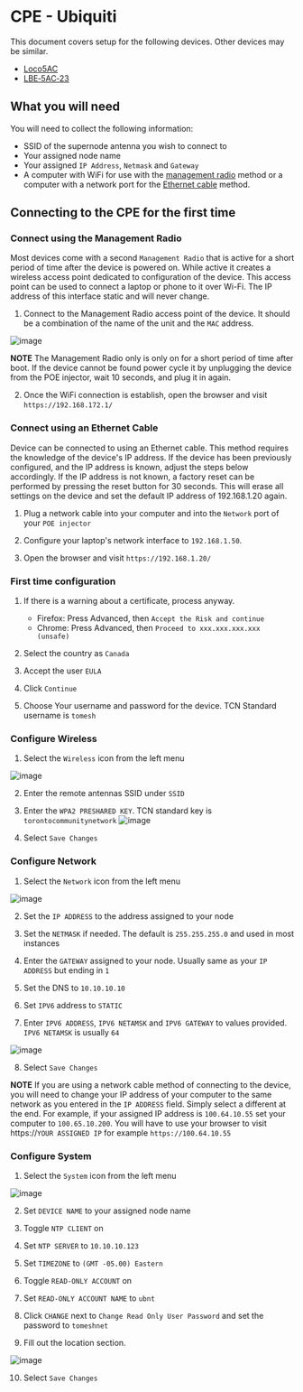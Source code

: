 # CPE - Ubiquiti

This document covers setup for the following devices. Other devices may be similar.

- [Loco5AC](https://www.ui.com/airmax/nanostation-ac/)
- [LBE‑5AC‑23](https://www.ui.com/airmax/litebeam-ac/)

## What you will need

You will need to collect the following information:

- SSID of the supernode antenna you wish to connect to
- Your assigned node name
- Your assigned `IP Address`, `Netmask` and `Gateway`
- A computer with WiFi for use with the [management radio](#connect-using-the-management-radio) method or a computer with a network port for the [Ethernet cable](#connection-using-an-ethernet-cable) method.
## Connecting to the CPE for the first time

### Connect using the Management Radio

Most devices come with a second `Management Radio` that is active for a short period of time after the device is powered on.  While active it creates a wireless access point dedicated to configuration of the device. This access point can be used to connect a laptop or phone to it over Wi-Fi. The IP address of this interface static and will never change.

1. Connect to the Management Radio access point of the device. It should be a combination of the name of the unit and the `MAC` address.

  ![image](./images/hardware-cpe-management-wifi.jpg)

**NOTE** The Management Radio only is only on for a short period of time after boot. If the device cannot be found power cycle it by unplugging the device from the POE injector, wait 10 seconds, and plug it in again.

2. Once the WiFi connection is establish, open the browser and visit `https://192.168.172.1/`

### Connect using an Ethernet Cable

Device can be connected to using an Ethernet cable. This method requires the knowledge of the device's IP address. If the device has been previously configured, and the IP address is known, adjust the steps below accordingly. If the IP address is not known, a factory reset can be performed by pressing the reset button for 30 seconds. This will erase all settings on the device and set the default IP address of 192.168.1.20 again.

1. Plug a network cable into your computer and into the `Network` port of your `POE injector`

2. Configure your laptop's network interface to `192.168.1.50`.

3. Open the browser and visit `https://192.168.1.20/`

### First time configuration

1. If there is a warning about a certificate, process anyway.
    - Firefox: Press Advanced, then `Accept the Risk and continue`
    - Chrome: Press Advanced, then `Proceed to xxx.xxx.xxx.xxx (unsafe)`

2. Select the country as `Canada`

3. Accept the user `EULA`

4. Click `Continue`

5. Choose Your username and password for the device. TCN Standard username is `tomesh`

### Configure Wireless

1. Select the `Wireless` icon from the left menu

 ![image](./images/hardware-cpe-wireless-menu-item.jpg)

2. Enter the remote antennas SSID under `SSID`

3. Enter the `WPA2 PRESHARED KEY`. TCN standard key is `torontocommunitynetwork`
 ![image](./images/hardware-cpe-config-wireless.jpg)

4. Select `Save Changes`

### Configure Network

1. Select the `Network` icon from the left menu

 ![image](./images/hardware-cpe-network-menu-item.jpg)

2. Set the `IP ADDRESS` to the address assigned to your node

3. Set the `NETMASK` if needed. The default is `255.255.255.0` and used in most instances

4. Enter the `GATEWAY` assigned to your node. Usually same as your `IP ADDRESS` but ending in `1`

5. Set the DNS to `10.10.10.10`

6. Set `IPV6` address to `STATIC`

7. Enter `IPV6 ADDRESS`, `IPV6 NETAMSK` and `IPV6 GATEWAY` to values provided. `IPV6 NETAMSK` is usually `64`

 ![image](./images/hardware-cpe-config-network.jpg)

8. Select `Save Changes`

**NOTE** If you are using a network cable method of connecting to the device, you will need to change your IP address of your computer to the same network as you entered in the `IP ADDRESS` field. Simply select a different at the end. For example, if your assigned IP address is `100.64.10.55` set your computer to `100.65.10.200`. You will have to use your browser to visit https://`YOUR ASSIGNED IP` for example `https://100.64.10.55`

### Configure System

1. Select the `System` icon from the left menu

 ![image](./images/hardware-cpe-system-menu-item.jpg)

2. Set `DEVICE NAME` to your assigned node name

3. Toggle `NTP CLIENT` on

4. Set `NTP SERVER` to `10.10.10.123`

5. Set `TIMEZONE` to `(GMT -05.00) Eastern`

6. Toggle `READ-ONLY ACCOUNT` on

7. Set `READ-ONLY ACCOUNT NAME` to `ubnt`

8. Click `CHANGE` next to `Change Read Only User Password` and set the password to `tomeshnet`

9. Fill out the location section.

  ![image](./images/hardware-cpe-config-system.jpg)

10. Select `Save Changes`
